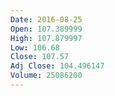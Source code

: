 ```yaml
---
Date: 2016-08-25
Open: 107.389999
High: 107.879997
Low: 106.68
Close: 107.57
Adj Close: 104.496147
Volume: 25086200
---
```

